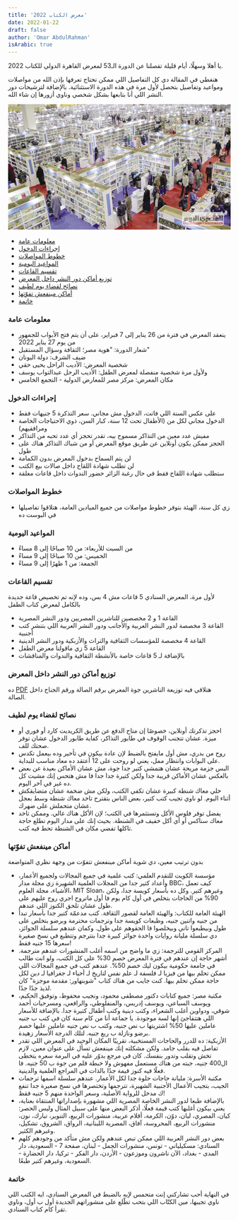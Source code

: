 ```yaml
---
title: 'معرض الكتاب 2022'
date: 2022-01-22
draft: false
author: 'Omar AbdulRahman'
isArabic: true
---
```


يا أهلا وسهلًا، أيام قليلة تفصلنا عن الدورة الـ53 لمعرض القاهرة الدولي للكتاب 2022.

هنغطي في المقالة دي كل التفاصيل اللي ممكن تحتاج تعرفها بإذن الله من مواصلات ومواعيد وتفاصيل بتحصل لأول مرة في هذه الدورة الاستثنائية. بالإضافة لترشيحات دور النشر اللي أنا بتابعها بشكل شخصي وناوي أزورها إن شاء الله.

![معرض القاهرة الدولي للكتاب](../../assets/cairo_bookfair_22.jpg)

- [معلومات عامة](#معلومات-عامة)
- [إجراءات الدخول](#إجراءات-الدخول)
- [خطوط المواصلات](#خطوط-المواصلات)
- [المواعيد اليومية](#المواعيد-اليومية)
- [تقسيم القاعات](#تقسيم-القاعات)
- [توزيع أماكن دور النشر داخل المعرض](#توزيع-أماكن-دور-النشر-داخل-المعرض)
- [نصائح لقضاء يوم لطيف](#نصائح-لقضاء-يوم-لطيف)
- [أماكن مينفعش تفوّتها](#أماكن-مينفعش-تفوّتها)
- [خاتمة](#خاتمة)

### معلومات عامة

- ينعقد المعرض في فترة من 26 يناير إلى 7 فبراير، على أن يتم فتح الأبواب للجمهور من يوم 27 يناير 2022
- شعار الدورة: "هوية مصر؛ الثقافة وسؤال المستقبل"
- ضيف الشرف: دولة اليونان
- شخصية المعرض: الأديب الراحل يحيى حقي
- ولأول مرة شخصية منفصلة لمعرض الطفل: الأديب الرحل عبدالتواب يوسف
- مكان المعرض: مركز مصر للمعارض الدولية - التجمع الخامس

### إجراءات الدخول

- على عكس السنة اللي فاتت، الدخول مش مجاني. سعر التذكرة 5 جنيهات فقط
- الدخول مجاني لكل من (الأطفال تحت 12 سنة، كبار السن، ذوي الاحتياجات الخاصة ومرافقيهم)
- مفيش عدد معين من التذاكر مسموح بيه، تقدر تحجز أي عدد تحبه من التذاكر
- الحجز ممكن يكون أونلاين عن طريق موقع المعرض أو من شباك التذاكر هناك على طول
- لن يتم السماح بدخول المعرض بدون الكمامة
- لن تطلب شهادة اللقاح داخل صالات بيع الكتب
- ستطلب شهادة اللقاح فقط في حال رغبة الزائر حضور الندوات داخل قاعات مغلقة

### خطوط المواصلات

- زي كل سنة، الهيئة بتوفر خطوط مواصلات من جميع الميادين العامة، هتلاقوا تفاصيلها في البوست ده

### المواعيد اليومية

- من السبت للأربعاء: من 10 صباحًا إلى 8 مساءً
- الخميس: من 10 صباحًا إلى 9 مساءً
- الجمعة: من 1 ظهرًا إلى 9 مساءً

### تقسيم القاعات

لأول مرة، المعرض السنادي 5 قاعات مش 4 بس، وده لإنه تم تخصيص قاعة جديدة بالكامل لمعرض كتاب الطفل

- القاعة 1 و 2 مخصصين للناشرين المصريين ودور النشر المصرية
- القاعة 3 مخصصة لدور النشر العربية والأجانب ودور النشر العربية اللي بتنشر كتب أجنبية
- القاعة 4 مخصصة للمؤسسات الثقافية والتراث والأزبكية ودور النشر الدينية
- القاعة 5 زي ماقولنا معرض الطفل
- بالإضافة لـ 5 قاعات خاصة بالأنشطة الثقافية والندوات والمناقشات

### توزيع أماكن دور النشر داخل المعرض

ده [PDF](https://drive.google.com/file/d/1Cfrq7Jtg-65RoAI81k2Ib5WJATc-_SgO/view) هتلاقي فيه توزيعة الناشرين جوة المعرض برقم الصالة ورقم الجناح داخل الصالة.

### نصائح لقضاء يوم لطيف

- احجز تذكرتك أونلاين، خصوصًا إن متاح الدفع عن طريق الكريديت كارد أو فوري أو ميزة. عشان تتجنب الوقوف في طابور التذاكر، كفاية طابور الدخول عشان توفر صحتك للف.
- روح من بدري، مش أول مايفتح بالضبط لإن عادة بيكون في تأخير وده بيعمل تكدس على البوابات وانتظار ممل، يعني لو روحت على 12 أعتقد ده معاد مناسب للبداية.
- البس جزمة مريحة عشان هتمشي كتير جدا جوة، مش عشان الأماكن بعيدة عن بعض بالعكس عشان الأماكن قريبة جدا ولكن كتيرة جدا جدا فا مش هتحس إنك مشيت كل ده غير في آخر اليوم.
- خلي معاك شنطة كبيرة عشان تكفي الكتب، ولكن مش ضخمة عشان متضايقكش أثناء اليوم. لو ناوي تجيب كتب كتير، بعض الناس بتقترح تاخد معاك شنطة وسط بعجل عشان متحملش على ضهرك.
- يفضل توفر فلوس الأكل وتستثمرها في الكتب؛ لإن الأكل هناك غالي. وممكن تاخد معاك سناكس أو أي أكل خفيف في الشنطة. بحيث إنك على مدار اليوم تطلع حاجة تاكلها تفضي مكان في الشنطة تحط فيه كتب.

### أماكن مينفعش تفوّتها

بدون ترتيب معين، دي شوية أماكن مينفعش تتفوّت من وجهة نظري المتواضعة

- مؤسسة الكويت للتقدم العلمي: كتب علمية في جميع المجالات ولجميع الأعمار، وأعداد كتير جدا من المجلات العلمية الشهيرة زي مجلة مدار BBC، كيف تعمل الأشياء، مجلة العلوم، MIT Sloan، وغيرهم كتير. وكل ده بأسعار كويسة جدا، ولكن 90% من الحاجات بتخلص في أول كام يوم فا أول ماتروح اجري روح عليهم على طول عشان تلحق الكنوز اللي عندهم.
- الهيئة العامة للكتاب: والهيئة العامة لقصور الثقافة. كتب مدعمّة كتير جدا بأسعار تبدأ من جنيه واتنين جنيه، وطبعات كويسة جدا وترجمات محترمة وبرضو بتخلص على طول وبيطبعوا تاني وبيخلصوا فا الحقوهم على طول. وكمان عندهم سلسلة الجوائز، دي سلسلة مليانة روايات واخدة جوائز كبيرة جدا بتترجم وتتطبع في نسخ صغيرة سعرها 15 جنيه فقط!
- المركز القومي للترجمة: زي ما واضح من اسمه أغلب المنشورات عندهم مترجمة. أشهر حاجة إن عندهم في فترة المعرض خصم 30% على كل الكتب، ولو انت طالب في جامعة حكومية بيكون ليك خصم 50%. عندهم كتب في جميع المجالات اللي ممكن تحلم بيها من فيزيا لـ فلسفة لـ علم نفس لتاريخ لـ أحياء لـ جغرافيا لـ دين لكل حاجة ممكن تحلم بيها. كنت جايب من هناك كتاب "شوبنهاور: مقدمة موجزة" كان لذيذ جدًا جدًا.
- مكتبة مصر: جميع كتابات دكتور مصطفى محمود، ونجيب محفوظ، وتوفيق الحكيم، ويوسف السباعي، ويوسف إدريس، والمنفلوطي، والرافعي، ومسرحيات أحمد شوقي، ودواوين أغلب الشعراء، وكتب دينية وكتب أطفال كتيرة جدا. بالإضافة للأسعار اللي هتتفاجئ إنها لسة موجودة. يا جماعة أنا من كام سنة كان في كتب ب جنيه عاملين عليها 50% اشتريتها ب نص جنيه، وكتب ب نص جنيه عاملين عليها خصم برضو ونازلة ب ربع جنيه. لتلك الدرجة الأسعار زهيدة.
- الأزبكية: ده للدرر والحاجات المستخبية، تقريبًا المكان الوحيد في المعرض اللي تقدر تفاصل فيه بقلب جامد. ولكن مشكلته إنك مينفعش تسأل على عنوان معين، لازم تخش وتقلب وتدور بنفسك. كان في مرجع بدوّر عليه في البرمة سعره يتخطى ال400 جنيه، جبته من هناك مستعمل مفهوش ولا خبطة قلم من جوة ب 50 جنيه. فا فعلًا فيه كنوز قيمة جدًا بالذات في المراجع العلمية والدينية.
- مكتبة الأسرة: مليانة حاجات حلوة جدا لكل الأعمار. عندهم سلسلة اسمها ترجمات الجيب، بتجيب الأعمال الأجنبية الشهيرة، تترجمها وتختصرها في نسخ صغيرة جدا تنفع ك مدخل للرواية الأصلية، وسعر الواحدة منهم 5 جنيه فقط!
- بالإضافة طبعا لدور النشر الخاصة المصرية اللي مشهورة بإصداراتها المنتقاة بعناية، يعني بيكون أغلبها كتب قيمة فعلًا، أذكر البعض منها على سبيل المثال وليس الحصر: كيان، المصري، ليان، دوّن، الكرمة، أقلام عربية، منشورات الربيع، التنوير، تبارك، نون، منشورات الربيع، المحروسة، آفاق، المصرية اللبنانية، الرواق، الشروق، تشكيل، وغيرهم الكثير.
- بعض دور النشر العربية اللي ممكن تبص عندهم ولكن مش متأكد من وجودهم كلهم السنادي: مسكيلياني - تونس، منشورات الجمل - لبنان، صفحة 7 - السعودية، دار المدى - بغداد، الآن ناشرون وموزعون - الأردن، دار الفكر - تركيا، دار الحضارة - السعودية، وغيرهم كتير طبعًا.

### خاتمة

في النهاية أحب تشاركني إنت متحمس لإيه بالضبط في المعرض السنادي، ايه الكتب اللي ناوي تجيبها، مين الكتّاب اللي بتحب تطّلع على منشوراتهم الجديدة أول ب أول، وناوي تقرأ كام كتاب السنادي.
